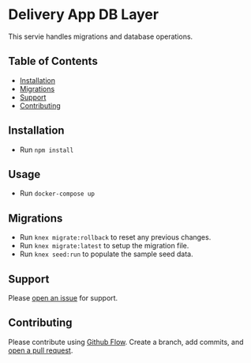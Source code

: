# Delivery App DB Layer

This servie handles migrations and database operations.

## Table of Contents

- [Installation](#installation)
- [Migrations](#migrations)
- [Support](#support)
- [Contributing](#contributing)


## Installation

- Run ``npm install``

## Usage

- Run `docker-compose up`

## Migrations

- Run `knex migrate:rollback` to reset any previous changes.
- Run `knex migrate:latest` to setup the migration file.
- Run `knex seed:run` to populate the sample seed data.

## Support

Please [open an issue](https://github.com/gonzasestopal/delivery-app-db-layer/issues/new) for support.

## Contributing

Please contribute using [Github Flow](https://guides.github.com/introduction/flow/). Create a branch, add commits, and [open a pull request](https://github.com/gonzasestopal/delivery-app-db-layer/compare/).
